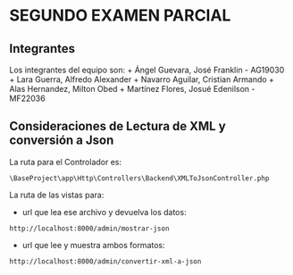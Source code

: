 # SEGUNDO EXAMEN PARCIAL 

## Integrantes
Los integrantes del equipo son:
    + Ángel Guevara, José Franklin - AG19030
    + Lara Guerra, Alfredo Alexander
    + Navarro Aguilar, Cristian Armando
    + Alas Hernandez, Milton Obed
    + Martínez Flores, Josué Edenilson - MF22036

## Consideraciones de Lectura de XML y conversión a Json

La ruta para el Controlador es:
````
\BaseProject\app\Http\Controllers\Backend\XMLToJsonController.php
````
La ruta de las vistas para:

+  url que lea ese archivo y devuelva los datos:
`````
http://localhost:8000/admin/mostrar-json
`````
+ url que lee y muestra ambos formatos:

````
http://localhost:8000/admin/convertir-xml-a-json
````